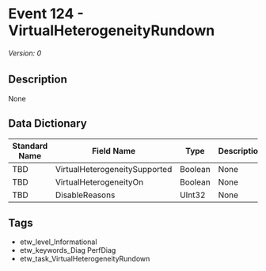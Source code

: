# Event 124 - VirtualHeterogeneityRundown
###### Version: 0

## Description
None

## Data Dictionary
|Standard Name|Field Name|Type|Description|Sample Value|
|---|---|---|---|---|
|TBD|VirtualHeterogeneitySupported|Boolean|None|`None`|
|TBD|VirtualHeterogeneityOn|Boolean|None|`None`|
|TBD|DisableReasons|UInt32|None|`None`|

## Tags
* etw_level_Informational
* etw_keywords_Diag PerfDiag
* etw_task_VirtualHeterogeneityRundown